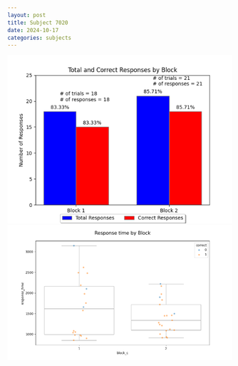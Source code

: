 ```yaml
---
layout: post
title: Subject 7020
date: 2024-10-17
categories: subjects
---
```


![](data/7020/run-6/7020_ATS_responses.png)
![](data/7020/run-6/7020_ATS_rt.png)
